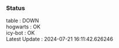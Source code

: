 ### Status


table : DOWN  
hogwarts : OK  
icy-bot : OK  
Latest Update : 2024-07-21 16:11:42.626246
